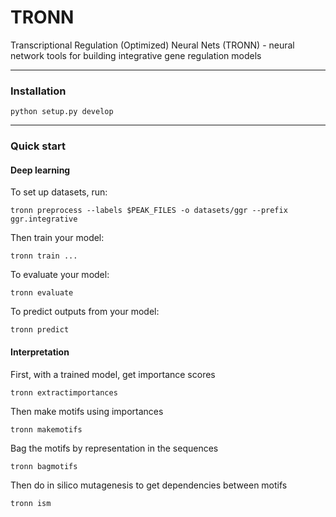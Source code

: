 # TRONN
Transcriptional Regulation (Optimized) Neural Nets (TRONN) - neural network tools for building integrative gene regulation models

---
### Installation

```
python setup.py develop
```


---
### Quick start


#### Deep learning

To set up datasets, run:
```
tronn preprocess --labels $PEAK_FILES -o datasets/ggr --prefix ggr.integrative
```

Then train your model:
```
tronn train ...
```

To evaluate your model:
```
tronn evaluate
```

To predict outputs from your model:
```
tronn predict
```

#### Interpretation

First, with a trained model, get importance scores
```
tronn extractimportances
```

Then make motifs using importances
```
tronn makemotifs
```

Bag the motifs by representation in the sequences
```
tronn bagmotifs
```

Then do in silico mutagenesis to get dependencies between motifs
```
tronn ism
```